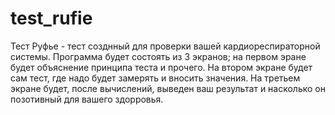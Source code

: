 # test_rufie
Тест Руфье - тест созднный для проверки вашей кардиореспираторной системы. 
Программа будет состоять из 3 экранов; на первом эране будет объяснение принципа теста и прочего. На втором экране будет сам тест, где надо будет замерять и вносить значения. На третьем экране будет, после вычислений, выведен ваш результат и насколько он позотивный для вашего здорровья.
